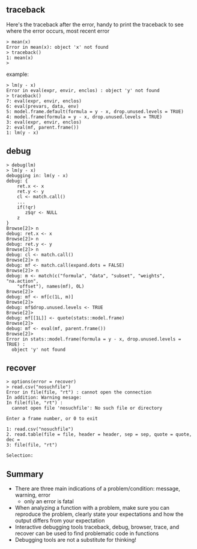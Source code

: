 ## traceback
Here's the traceback after the error, handy to print the traceback to see where the error occurs, most recent error
```
> mean(x)
Error in mean(x): object 'x' not found
> traceback()
1: mean(x)
>
```

example:
```
> lm(y - x)
Error in eval(expr, envir, enclos) : object 'y' not found
> traceback()
7: eval(expr, envir, enclos)
6: eval(prevars, data, env)
5: model.frame.default(formula = y - x, drop.unused.levels = TRUE)
4: model.frame(formula = y - x, drop.unused.levels = TRUE)
3: eval(expr, envir, enclos)
2: eval(mf, parent.frame())
1: lm(y - x)
```

## debug
```
> debug(lm)
> lm(y - x)
debugging in: lm(y - x)
debug: {
    ret.x <- x
    ret.y <- y
    cl <- match.call()
    ...
    if(!qr)
       z$qr <- NULL
    z
}
Browse[2]> n
debug: ret.x <- x
Browse[2]> n
debug: ret.y <- y
Browse[2]> n
debug: cl <- match.call()
Browse[2]> n
debug: mf <- match.call(expand.dots = FALSE)
Browse[2]> n
debug: m <- match(c("formula", "data", "subset", "weights", "na.action", 
    "offset"), names(mf), 0L)
Browse[2]> 
debug: mf <- mf[c(1L, m)]
Browse[2]> 
debug: mf$drop.unused.levels <- TRUE
Browse[2]> 
debug: mf[[1L]] <- quote(stats::model.frame)
Browse[2]> 
debug: mf <- eval(mf, parent.frame())
Browse[2]> 
Error in stats::model.frame(formula = y - x, drop.unused.levels = TRUE) : 
  object 'y' not found
```

## recover

```
> options(error = recover)
> read.csv("nosuchfile")
Error in file(file, "rt") : cannot open the connection
In addition: Warning mesage:
In file(file, "rt") :
  cannot open file 'nosuchfile': No such file or directory
  
Enter a frame number, or 0 to exit

1: read.csv("nosuchfile")
2. read.table(file = file, header = header, sep = sep, quote = quote, dec = 
3: file(file, "rt")

Selection:
```

## Summary
* There are three main indications of a problem/condition: message, warning, error
  * only an error is fatal
* When analyzing a function with a problem, make sure you can reproduce the problem, clearly state your expectations and how the output differs from your expectation
* Interactive debugging tools traceback, debug, browser, trace, and recover can be used to find problematic code in functions
* Debugging tools are not a substitute for thinking!



